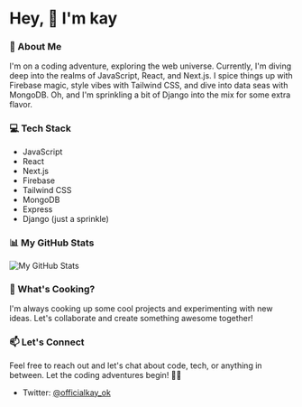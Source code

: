 # Hey, 👋 I'm kay

### 🚀 About Me
I'm on a coding adventure, exploring the web universe. Currently, I'm diving deep into the realms of JavaScript, React, and Next.js. I spice things up with Firebase magic, style vibes with Tailwind CSS, and dive into data seas with MongoDB. Oh, and I'm sprinkling a bit of Django into the mix for some extra flavor.

### 💻 Tech Stack
- JavaScript
- React
- Next.js
- Firebase
- Tailwind CSS
- MongoDB
- Express
- Django (just a sprinkle)

### 📊 My GitHub Stats
![My GitHub Stats](https://github-readme-stats.vercel.app/api?username=kindnesskay&show_icons=true&count_private=true&hide=contribs,prs&theme=radical)

### 🌟 What's Cooking?
I'm always cooking up some cool projects and experimenting with new ideas. Let's collaborate and create something awesome together!

### 📫 Let's Connect
Feel free to reach out and let's chat about code, tech, or anything in between. Let the coding adventures begin! 🌈✨
- Twitter: [@officialkay_ok](https://twitter.com/officialkay_ok)
